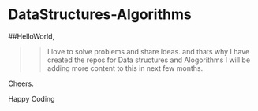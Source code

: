 # DataStructures-Algorithms

##HelloWorld,

>> I love to solve problems and share Ideas.
>> and thats why I have created the repos for Data structures and Alogorithms
>> I will be adding more content to this in next few months.

Cheers.

Happy Coding
